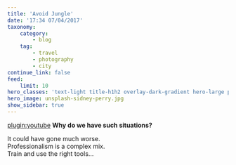 ```yaml
---
title: 'Avoid Jungle'
date: '17:34 07/04/2017'
taxonomy:
    category:
        - blog
    tag:
        - travel
        - photography
        - city
continue_link: false
feed:
    limit: 10
hero_classes: 'text-light title-h1h2 overlay-dark-gradient hero-large parallax'
hero_image: unsplash-sidney-perry.jpg
show_sidebar: true
---
```


[plugin:youtube](https://www.youtube.com/watch?time_continue=3&v=6SMUIL4y1uM)
**Why do we have such situations?**

It could have gone much worse.  
Professionalism is a complex mix.  
Train and use the right tools…